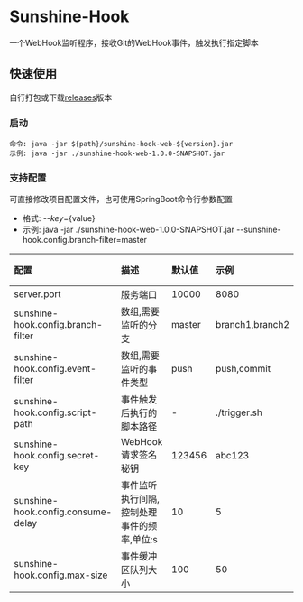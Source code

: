 # Sunshine-Hook
一个WebHook监听程序，接收Git的WebHook事件，触发执行指定脚本

## 快速使用
自行打包或下载[releases](https://github.com/DongyangHu/sunshine-hook/releases)版本
### 启动
```shell script
命令: java -jar ${path}/sunshine-hook-web-${version}.jar
示例: java -jar ./sunshine-hook-web-1.0.0-SNAPSHOT.jar
```

### 支持配置
可直接修改项目配置文件，也可使用SpringBoot命令行参数配置
- 格式: --${key}=${value}
- 示例: java -jar ./sunshine-hook-web-1.0.0-SNAPSHOT.jar --sunshine-hook.config.branch-filter=master

|配置|描述|默认值|示例|必填|
|:----|:----|:----|:----|:----|
|server.port|服务端口|10000|8080|×|
|sunshine-hook.config.branch-filter|数组,需要监听的分支|master|branch1,branch2|×|
|sunshine-hook.config.event-filter|数组,需要监听的事件类型|push|push,commit|×|
|sunshine-hook.config.script-path|事件触发后执行的脚本路径|-|./trigger.sh|√|
|sunshine-hook.config.secret-key|WebHook请求签名秘钥|123456|abc123|×|
|sunshine-hook.config.consume-delay|事件监听执行间隔,控制处理事件的频率,单位:s|10|5|×|
|sunshine-hook.config.max-size|事件缓冲区队列大小|100|50|×|